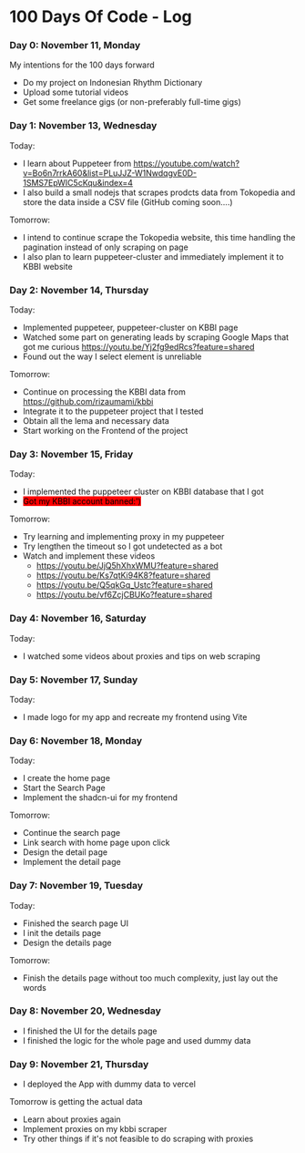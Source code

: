 # 100 Days Of Code - Log

### Day 0: November 11, Monday
My intentions for the 100 days forward
- Do my project on Indonesian Rhythm Dictionary
- Upload some tutorial videos
- Get some freelance gigs (or non-preferably full-time gigs)

### Day 1: November 13, Wednesday
Today:
- I learn about Puppeteer from https://youtube.com/watch?v=Bo6n7rrkA60&list=PLuJJZ-W1NwdqgvE0D-1SMS7EpWIC5cKqu&index=4
- I also build a small nodejs that scrapes prodcts data from Tokopedia and store the data inside a CSV file (GitHub coming soon....)

Tomorrow:
- I intend to continue scrape the Tokopedia website, this time handling the pagination instead of only scraping on page
- I also plan to learn puppeteer-cluster and immediately implement it to KBBI website

### Day 2: November 14, Thursday
Today:
- Implemented puppeteer, puppeteer-cluster on KBBI page
- Watched some part on generating leads by scraping Google Maps that got me curious https://youtu.be/Yj2fg9edRcs?feature=shared
- Found out the way I select element is unreliable

Tomorrow:
- Continue on processing the KBBI data from https://github.com/rizaumami/kbbi
- Integrate it to the puppeteer project that I tested
- Obtain all the lema and necessary data
- Start working on the Frontend of the project

### Day 3: November 15, Friday
Today: 
- I implemented the puppeteer cluster on KBBI database that I got
- <mark style="background-color: #FF0000">Got my KBBI account banned:')</mark>

Tomorrow: 
- Try learning and implementing proxy in my puppeteer
- Try lengthen the timeout so I got undetected as a bot
- Watch and implement these videos
  - https://youtu.be/JjQ5hXhxWMU?feature=shared
  - https://youtu.be/Ks7qtKi94K8?feature=shared
  - https://youtu.be/Q5qkGq_Ustc?feature=shared
  - https://youtu.be/vf6ZcjCBUKo?feature=shared

### Day 4: November 16, Saturday
Today:
- I watched some videos about proxies and tips on web scraping

### Day 5: November 17, Sunday
Today:
- I made logo for my app and recreate my frontend using Vite

### Day 6: November 18, Monday
Today:
- I create the home page
- Start the Search Page
- Implement the shadcn-ui for my frontend

Tomorrow:
- Continue the search page
- Link search with home page upon click
- Design the detail page
- Implement the detail page

### Day 7: November 19, Tuesday
Today:
- Finished the search page UI
- I init the details page
- Design the details page

Tomorrow:
- Finish the details page without too much complexity, just lay out the words

### Day 8: November 20, Wednesday
- I finished the UI for the details page
- I finished the logic for the whole page and used dummy data

### Day 9: November 21, Thursday
- I deployed the App with dummy data to vercel

Tomorrow is getting the actual data
- Learn about proxies again
- Implement proxies on my kbbi scraper
- Try other things if it's not feasible to do scraping with proxies


